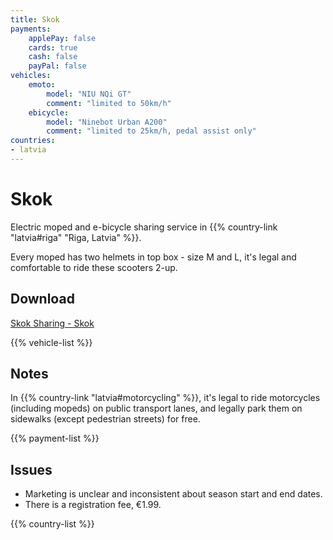 ```yaml
---
title: Skok
payments:
    applePay: false
    cards: true
    cash: false
    payPal: false
vehicles:
    emoto:
        model: "NIU NQi GT"
        comment: "limited to 50km/h"
    ebicycle:
        model: "Ninebot Urban A200"
        comment: "limited to 25km/h, pedal assist only"
countries:
- latvia
---
```


# Skok
Electric moped and e-bicycle sharing service in {{% country-link "latvia#riga" "Riga, Latvia" %}}.

Every moped has two helmets in top box - size M and L, it's legal and comfortable to ride these scooters 2-up.

## Download
[Skok Sharing - Skok](https://skoksharing.com/) 

{{% vehicle-list %}}

## Notes
In {{% country-link "latvia#motorcycling" %}}, it's legal to ride motorcycles (including mopeds) on public transport lanes, and legally park them on sidewalks (except pedestrian streets) for free.

{{% payment-list %}}

## Issues
- Marketing is unclear and inconsistent about season start and end dates.
- There is a registration fee, €1.99.

{{% country-list %}}
